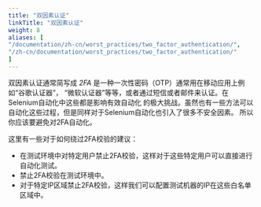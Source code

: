 ```yaml
---
title: "双因素认证"
linkTitle: "双因素认证"
weight: 8
aliases: [
"/documentation/zh-cn/worst_practices/two_factor_authentication/",
"/zh-cn/documentation/worst_practices/two_factor_authentication/"
] 
---
```


双因素认证通常简写成 _2FA_ 是一种一次性密码（OTP）通常用在移动应用上例如“谷歌认证器”，
“微软认证器”等等，或者通过短信或者邮件来认证。在Selenium自动化中这些都是影响有效自动化
的极大挑战。虽然也有一些方法可以自动化这些过程，但是同样对于Selenium自动化也引入了很多不安全因素。
所以你应该要避免对2FA自动化。

这里有一些对于如何绕过2FA校验的建议：

* 在测试环境中对特定用户禁止2FA校验，这样对于这些特定用户可以直接进行自动化测试。
* 禁止2FA校验在测试环境中。
* 对于特定IP区域禁止2FA校验，这样我们可以配置测试机器的IP在这些白名单区域中。
